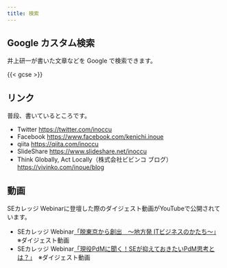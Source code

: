 ```yaml
---
title: 検索
---
```


## Google カスタム検索

井上研一が書いた文章などを Google で検索できます。

{{< gcse >}}

## リンク

普段、書いているところです。

- Twitter https://twitter.com/inoccu
- Facebook https://www.facebook.com/kenichi.inoue
- qiita https://qiita.com/inoccu
- SlideShare https://www.slideshare.net/inoccu
- Think Globally, Act Locally（株式会社ビビンコ ブログ） https://vivinko.com/inoue/blog

## 動画

SEカレッジ Webinarに登壇した際のダイジェスト動画がYouTubeで公開されています。

- SEカレッジ Webinar[「脱東京から創出　～地方発 ITビジネスのかたち～」](https://www.youtube.com/watch?v=d0RlBe-P_P0)　※ダイジェスト動画
- SEカレッジ Webinar[「現役PdMに聞く！SEが抑えておきたいPdM思考とは？」](https://www.youtube.com/watch?v=CuaRIP8UmgM)　※ダイジェスト動画